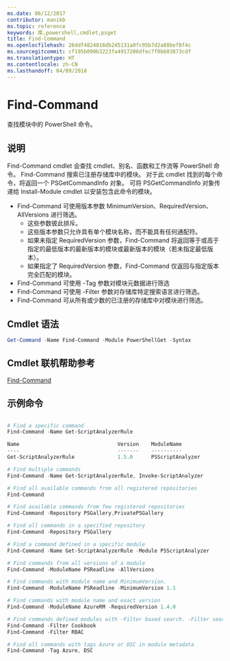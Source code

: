 ```yaml
---
ms.date: 06/12/2017
contributor: manikb
ms.topic: reference
keywords: 库,powershell,cmdlet,psget
title: Find-Command
ms.openlocfilehash: 26ddf4824816db245131a0fc95b7d2a88bef8f4c
ms.sourcegitcommit: cf195b090b3223fa4917206dfec7f0b603873cdf
ms.translationtype: HT
ms.contentlocale: zh-CN
ms.lasthandoff: 04/09/2018
---
```

# <a name="find-command"></a>Find-Command

查找模块中的 PowerShell 命令。

## <a name="description"></a>说明
Find-Command cmdlet 会查找 cmdlet、别名、函数和工作流等 PowerShell 命令。 Find-Command 搜索已注册存储库中的模块。
对于此 cmdlet 找到的每个命令，将返回一个 PSGetCommandInfo 对象。 可将 PSGetCommandInfo 对象传递给 Install-Module cmdlet 以安装包含此命令的模块。

- Find-Command 可使用版本参数 MinimumVersion、RequiredVersion、AllVersions 进行筛选。
  - 这些参数彼此排斥。
  - 这些版本参数只允许具有单个模块名称，而不能具有任何通配符。
  - 如果未指定 RequiredVersion 参数，Find-Command 将返回等于或高于指定的最低版本的最新版本的模块或最新版本的模块（若未指定最低版本）。
  - 如果指定了 RequiredVersion 参数，Find-Command 仅返回与指定版本完全匹配的模块。
- Find-Command 可使用 -Tag 参数对模块元数据进行筛选
- Find-Command 可使用 -Filter 参数对存储库特定搜索语言进行筛选。
- Find-Command 可从所有或少数的已注册的存储库中对模块进行筛选。

## <a name="cmdlet-syntax"></a>Cmdlet 语法
```powershell
Get-Command -Name Find-Command -Module PowerShellGet -Syntax
```

## <a name="cmdlet-online-help-reference"></a>Cmdlet 联机帮助参考

[Find-Command](http://go.microsoft.com/fwlink/?LinkId=733636)

## <a name="example-commands"></a>示例命令
```powershell

# Find a specific command
Find-Command -Name Get-ScriptAnalyzerRule

Name                                Version    ModuleName                          Repository
----                                -------    ----------                          ----------
Get-ScriptAnalyzerRule              1.5.0      PSScriptAnalyzer                    PSGallery

# Find multiple commands
Find-Command -Name Get-ScriptAnalyzerRule, Invoke-ScriptAnalyzer

# Find all available commands from all registered repositories
Find-Command

# Find available commands from few registered repositories
Find-Command -Repository PSGallery,PrivatePSGallery

# Find all commands in a specified repository
Find-Command -Repository PSGallery

# Find a command defined in a specific module
Find-Command -Name Get-ScriptAnalyzerRule -Module PSScriptAnalyzer

# Find commands from all versions of a module
Find-Command -ModuleName PSReadline -AllVersions

# Find commands with module name and MinimumVersion.
Find-Command -ModuleName PSReadline -MinimumVersion 1.1

# Find commands with module name and exact version
Find-Command -ModuleName AzureRM -RequiredVersion 1.4.0

# Find commands defined modules with -Filter based search. -Filter searches in description and module names
Find-Command -Filter Cookbook
Find-Command -Filter RBAC

# Find all commands with tags Azure or DSC in module metadata
Find-Command -Tag Azure, DSC

```